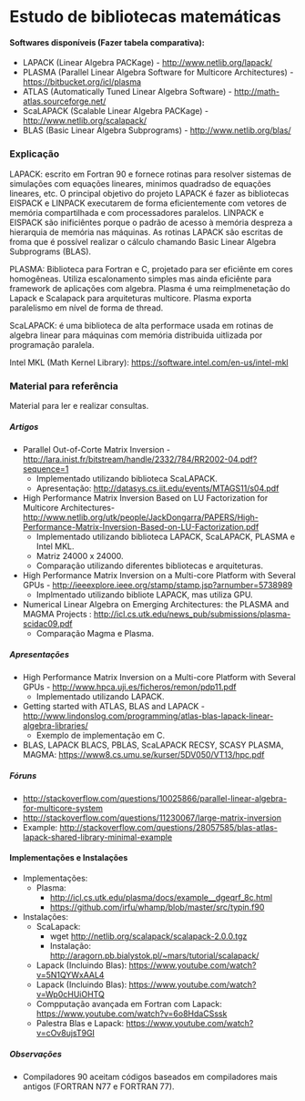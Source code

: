 # Estudo de bibliotecas matemáticas 

#### Softwares disponíveis (Fazer tabela comparativa):
 - LAPACK (Linear Algebra PACKage) -  http://www.netlib.org/lapack/
 - PLASMA (Parallel Linear Algebra Software for Multicore Architectures) - https://bitbucket.org/icl/plasma
 - ATLAS (Automatically Tuned Linear Algebra Software) - http://math-atlas.sourceforge.net/
 - ScaLAPACK (Scalable Linear Algebra PACKage) - http://www.netlib.org/scalapack/
 - BLAS (Basic Linear Algebra Subprograms) - http://www.netlib.org/blas/

### Explicação
LAPACK: escrito em Fortran 90 e fornece rotinas para resolver sistemas de simulações com equações lineares, minimos quadradso de equações lineares, etc. O principal objetivo do projeto LAPACK é fazer as bibliotecas EISPACK e LINPACK executarem de forma eficientemente com vetores de memória compartilhada e com processadores paralelos. LINPACK e EISPACK são inificiêntes porque o padrão de acesso à memória despreza a hierarquia de memória nas máquinas. As rotinas LAPACK são escritas de froma que é possível realizar o cálculo chamando Basic Linear Algebra Subprograms (BLAS).

PLASMA: Biblioteca para Fortran e C, projetado para ser eficiênte em cores homogêneas. Utiliza escalonamento simples mas ainda eficiênte para framework de aplicações com algebra. Plasma é uma reimplmenetação do Lapack e Scalapack para arquiteturas multicore. Plasma exporta paralelismo em nível de forma de thread. 

ScaLAPACK: é uma biblioteca de alta performace usada em rotinas de algebra linear para máquinas com memória distribuida uitlizada por programação paralela.

Intel MKL (Math Kernel Library): https://software.intel.com/en-us/intel-mkl
 
### Material para referência 
Material para ler e realizar consultas.

##### Artigos
 - Parallel Out-of-Corte Matrix Inversion - http://lara.inist.fr/bitstream/handle/2332/784/RR2002-04.pdf?sequence=1
	- Implementado utilizando biblioteca ScaLAPACK. 
	- Apresentação: http://datasys.cs.iit.edu/events/MTAGS11/s04.pdf
 - High Performance Matrix Inversion Based on LU Factorization for Multicore Architectures- http://www.netlib.org/utk/people/JackDongarra/PAPERS/High-Performance-Matrix-Inversion-Based-on-LU-Factorization.pdf
	- Implementado utilizando biblioteca LAPACK, ScaLAPACK, PLASMA e Intel MKL. 
	- Matriz 24000 x 24000.
	- Comparação utilizando diferentes bibliotecas e arquiteturas.
 - High Performance Matrix Inversion on a Multi-core Platform with Several GPUs - http://ieeexplore.ieee.org/stamp/stamp.jsp?arnumber=5738989
	- Implmentado utilizando bibliote LAPACK, mas utiliza GPU.
 - Numerical Linear Algebra on Emerging Architectures: the PLASMA and MAGMA Projects : http://icl.cs.utk.edu/news_pub/submissions/plasma-scidac09.pdf
	- Comparação Magma e Plasma.

##### Apresentações
 - High Performance Matrix Inversion on a Multi-core Platform with Several GPUs - http://www.hpca.uji.es/ficheros/remon/pdp11.pdf
	- Implementado utilizando LAPACK.
 - Getting started with ATLAS, BLAS and LAPACK - http://www.lindonslog.com/programming/atlas-blas-lapack-linear-algebra-libraries/
	- Exemplo de implementação em C.
 - BLAS, LAPACK  BLACS, PBLAS, ScaLAPACK  RECSY, SCASY  PLASMA, MAGMA: https://www8.cs.umu.se/kurser/5DV050/VT13/hpc.pdf

##### Fóruns
 - http://stackoverflow.com/questions/10025866/parallel-linear-algebra-for-multicore-system
 - http://stackoverflow.com/questions/11230067/large-matrix-inversion
 - Example: http://stackoverflow.com/questions/28057585/blas-atlas-lapack-shared-library-minimal-example

#### Implementações e Instalações
 - Implementações:
	- Plasma:
		- http://icl.cs.utk.edu/plasma/docs/example__dgeqrf_8c.html
		- https://github.com/irfu/whamp/blob/master/src/typin.f90
 - Instalações:
	- ScaLapack: 
		- wget http://netlib.org/scalapack/scalapack-2.0.0.tgz
		- Instalação: http://aragorn.pb.bialystok.pl/~mars/tutorial/scalapack/
	- Lapack (Incluindo Blas): https://www.youtube.com/watch?v=5N1QYWxAAL4
	- Lapack (Incluindo Blas): https://www.youtube.com/watch?v=Wp0cHUiOHTQ
	- Compputação avançada em Fortran com Lapack: https://www.youtube.com/watch?v=6o8HdaCSssk
	- Palestra Blas e Lapack: https://www.youtube.com/watch?v=cOv8ujsT9GI

##### Observações
 - Compiladores 90 aceitam códigos baseados em compiladores mais antigos (FORTRAN N77 e FORTRAN 77).
